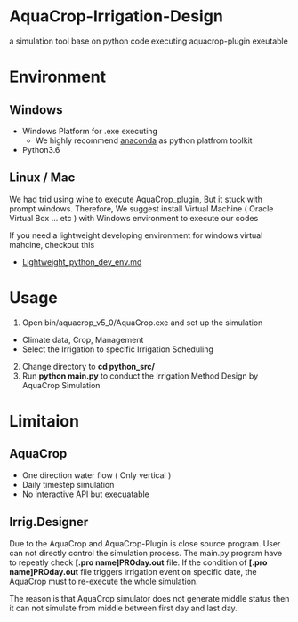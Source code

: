 # AquaCrop-Irrigation-Design
a simulation tool base on python code executing aquacrop-plugin exeutable

# Environment

## Windows
- Windows Platform for .exe executing 
  - We highly recommend [anaconda](https://www.continuum.io/downloads) as python platfrom toolkit
- Python3.6
## Linux / Mac

We had trid using wine to execute AquaCrop_plugin, But it stuck with prompt windows.
Therefore, We suggest install Virtual Machine ( Oracle Virtual Box ... etc ) with Windows environment to execute our codes

If you need a lightweight developing environment for windows virtual mahcine, checkout this
- [Lightweight_python_dev_env.md](https://github.com/AgriHarmony/AquaCrop-Irrig.Designer/blob/master/Lightweight_python_dev_env.md)
# Usage

1. Open bin/aquacrop_v5_0/AquaCrop.exe and set up the simulation
  - Climate data, Crop, Management
  - Select the Irrigation to specific Irrigation Scheduling
  
2. Change directory to __cd python_src/__ 
3. Run __python main.py__ to conduct the Irrigation Method Design by AquaCrop Simulation 

# Limitaion

## AquaCrop

- One direction water flow ( Only vertical )
- Daily timestep simulation
- No interactive API but execuatable

## Irrig.Designer
Due to the AquaCrop and AquaCrop-Plugin is close source program. User can not directly control the simulation process.
The main.py program have to repeatly check __[.pro name]PROday.out__ file. If the condition of __[.pro name]PROday.out__ file triggers irrigation event on specific date, the AquaCrop must to re-execute the whole simulation. 

The reason is that AquaCrop simulator does not generate middle status then it can not simulate from middle between first day and last day.
